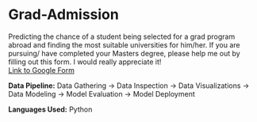 # Grad-Admission
Predicting the chance of a student being selected for a grad program abroad and finding the most suitable universities for him/her. If you are pursuing/ have completed your Masters degree, please help me out by filling out this form. I would really appreciate it! <br>
[Link to Google Form](https://forms.gle/QrmPsCYtRF5Xjfco8)

**Data Pipeline:** Data Gathering -> Data Inspection -> Data Visualizations -> Data Modeling -> Model Evaluation -> Model Deployment

**Languages Used:** Python
